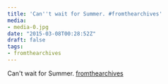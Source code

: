 ```yaml
---
title: 'Can''t wait for Summer. #fromthearchives'
media:
- media-0.jpg
date: "2015-03-08T00:28:52Z"
draft: false
tags:
- fromthearchives
---
```

Can't wait for Summer. [fromthearchives](/tags/fromthearchives)
